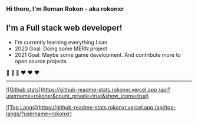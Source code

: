 ### Hi there, I'm Roman Rokon - aka rokonxr

## I'm a Full stack web developer!
- I'm currently learning everything I can
- 2020 Goal: Doing some MERN project
- 2021 Goal: Maybe some game development. And contribute more to open source projects

💪 💪 💪 ❤ ❤ ❤

---

[![Github stats](https://github-readme-stats.rokonxr.vercel.app
/api?username=rokonxr&count_private=true&show_icons=true)](https://github.com/rokonxr)

[![Top Langs](https://github-readme-stats.rokonxr.vercel.app
/api/top-langs/?username=rokonxr)](https://github.com/rokonxr)
